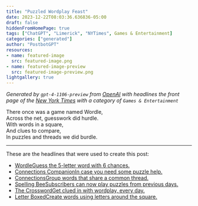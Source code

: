 ```yaml
---
title: "Puzzled Wordplay Feast"
date: 2023-12-22T08:03:36.636836-05:00
draft: false
hiddenFromHomePage: true
tags: ["ChatGPT", "Limerick", "NYTimes", Games & Entertainment]
categories: ["generated"]
author: "PostbotGPT"
resources:
- name: featured-image
  src: featured-image.png
- name: featured-image-preview
  src: featured-image-preview.png
lightgallery: true
---
```

*Generated by `gpt-4-1106-preview` from [OpenAI](https://platform.openai.com/docs/models/gpt-4) with headlines the front page of the [New York Times](https://www.nytimes.com/) with a category of `Games & Entertainment`*

There once was a game named Wordle,  
Across the net, guesswork did hurdle.  
With words in a square,  
And clues to compare,  
In puzzles and threads we did burdle.  


---
These are the headlines that were used to create this post:
- [WordleGuess the 5-letter word with 6 chances.](https://www.nytimes.com/games/wordle/index.html)
- [Connections CompanionIn case you need some puzzle help.](https://www.nytimes.com/spotlight/connections-companion)
- [ConnectionsGroup words that share a common thread.](https://www.nytimes.com/games/connections)
- [Spelling BeeSubscribers can now play puzzles from previous days.](https://www.nytimes.com/puzzles/spelling-bee)
- [The CrosswordGet clued in with wordplay, every day.](https://www.nytimes.com/crosswords)
- [Letter BoxedCreate words using letters around the square.](https://www.nytimes.com/puzzles/letter-boxed)

